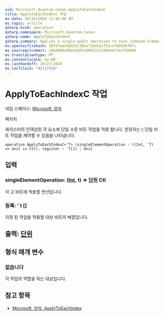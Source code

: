 ```yaml
---
uid: Microsoft.Quantum.Canon.ApplyToEachIndexC
title: ApplyToEachIndexC 작업
ms.date: 10/26/2020 12:00:00 AM
ms.topic: article
qsharp.kind: operation
qsharp.namespace: Microsoft.Quantum.Canon
qsharp.name: ApplyToEachIndexC
qsharp.summary: Applies a single-qubit operation to each indexed element in a register. The modifier `C` indicates that the single-qubit operation is controllable.
ms.openlocfilehash: 387d7ea24b9251386a71b42a1f51ce70933bf6fc
ms.sourcegitcommit: 29e0d88a30e4166fa580132124b0eb57e1f0e986
ms.translationtype: MT
ms.contentlocale: ko-KR
ms.lasthandoff: 10/27/2020
ms.locfileid: "92717529"
---
```

# <a name="applytoeachindexc-operation"></a>ApplyToEachIndexC 작업

네임 스페이스: [Microsoft. 양자](xref:Microsoft.Quantum.Canon)

패키지 [](https://nuget.org/packages/)


레지스터의 인덱싱된 각 요소에 단일 수준 비트 작업을 적용 합니다.
한정자는 `C` 단일 비트 작업을 제어할 수 있음을 나타냅니다.

```qsharp
operation ApplyToEachIndexC<'T> (singleElementOperation : ((Int, 'T) => Unit is Ctl), register : 'T[]) : Unit
```


## <a name="input"></a>입력

### <a name="singleelementoperation--intt--unit-ctl"></a>singleElementOperation: ([Int](xref:microsoft.quantum.lang-ref.int), t) => [단위](xref:microsoft.quantum.lang-ref.unit) Ctl

각 고 비트에 적용할 연산입니다.


### <a name="register--t"></a>등록: ' t []

지정 된 작업을 적용할 대상 비트의 배열입니다.



## <a name="output--unit"></a>출력: [단위](xref:microsoft.quantum.lang-ref.unit)



## <a name="type-parameters"></a>형식 매개 변수

### <a name="t"></a>없습니다

각 작업의 역할을 하는 대상입니다.

## <a name="see-also"></a>참고 항목

- [Microsoft. 양자. ApplyToEachIndex](xref:Microsoft.Quantum.Canon.ApplyToEachIndex)